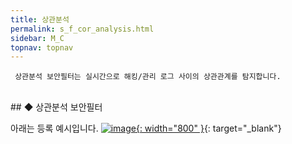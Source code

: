 ```yaml
---
title: 상관분석
permalink: s_f_cor_analysis.html
sidebar: M_C
topnav: topnav
---
```


     상관분석 보안필터는 실시간으로 해킹/관리 로그 사이의 상관관계를 탐지합니다.

<br />
## ◆ 상관분석 보안필터


아래는 등록 예시입니다.
[![image](/docs/images/Manual/common/filter2/security/cor_analy/1.png){: width="800" }](/docs/images/Manual/common/filter2/security/cor_analy/1.png){: target="_blank"}
